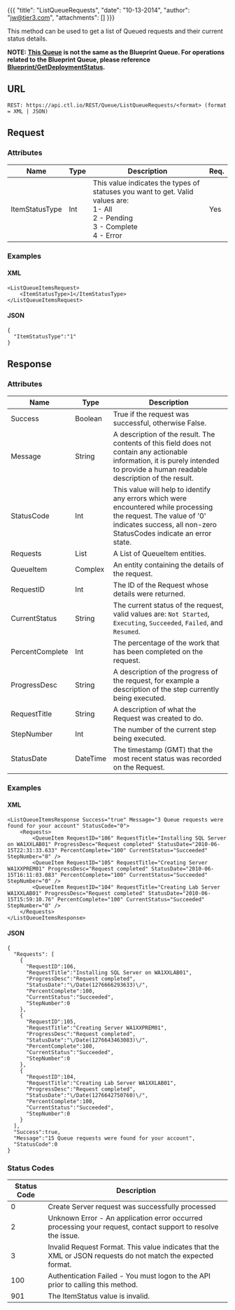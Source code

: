 {{{
  "title": "ListQueueRequests",
  "date": "10-13-2014",
  "author": "jw@tier3.com",
  "attachments": []
}}}

This method can be used to get a list of Queued requests and their current status details.

**NOTE: [This Queue](../Queue/overview.md) is not the same as the Blueprint Queue. For operations related to the Blueprint Queue, please reference [Blueprint/GetDeploymentStatus](../Blueprint/GetDeploymentStatus).**

## URL

    REST: https://api.ctl.io/REST/Queue/ListQueueRequests/<format> (format = XML | JSON)

## Request

### Attributes

| Name | Type | Description | Req. |
| --- | --- | --- | --- |
| ItemStatusType | Int | This value indicates the types of statuses you want to get. Valid values are: <br/>1- All<br/>2 - Pending<br/>3 - Complete<br/>4 - Error | Yes |

### Examples

#### XML

    <ListQueueItemsRequest>
        <ItemStatusType>1</ItemStatusType>
    </ListQueueItemsRequest>

#### JSON

    {
      "ItemStatusType":"1"
    }

## Response

### Attributes

| Name | Type | Description |
| --- | --- | --- |
| Success | Boolean | True if the request was successful, otherwise False. |
| Message | String | A description of the result. The contents of this field does not contain any actionable information, it is purely intended to provide a human readable description of the result. |
| StatusCode | Int | This value will help to identify any errors which were encountered while processing the request. The value of '0' indicates success, all non-zero StatusCodes indicate an error state. |
| Requests | List | A List of QueueItem entities. |
| QueueItem | Complex | An entity containing the details of the request. |
| RequestID | Int | The ID of the Request whose details were returned. |
| CurrentStatus | String | The current status of the request, valid values are: `Not Started`, `Executing`, `Succeeded`, `Failed`, and `Resumed`. |
| PercentComplete | Int | The percentage of the work that has been completed on the request. |
| ProgressDesc | String | A description of the progress of the request, for example a description of the step currently being executed. |
| RequestTitle | String | A description of what the Request was created to do. |
| StepNumber | Int | The number of the current step being executed. |
| StatusDate | DateTime | The timestamp (GMT) that the most recent status was recorded on the Request. |

### Examples

#### XML

    <ListQueueItemsResponse Success="true" Message="3 Queue requests were found for your account" StatusCode="0">
        <Requests>
            <QueueItem RequestID="106" RequestTitle="Installing SQL Server on WA1XXLAB01" ProgressDesc="Request completed" StatusDate="2010-06-15T22:31:33.633" PercentComplete="100" CurrentStatus="Succeeded" StepNumber="0" />
            <QueueItem RequestID="105" RequestTitle="Creating Server WA1XXPREM01" ProgressDesc="Request completed" StatusDate="2010-06-15T16:11:03.083" PercentComplete="100" CurrentStatus="Succeeded" StepNumber="0" />
            <QueueItem RequestID="104" RequestTitle="Creating Lab Server WA1XXLAB01" ProgressDesc="Request completed" StatusDate="2010-06-15T15:59:10.76" PercentComplete="100" CurrentStatus="Succeeded" StepNumber="0" />
        </Requests>
    </ListQueueItemsResponse>

#### JSON

    {
      "Requests": [
        {
          "RequestID":106,
          "RequestTitle":"Installing SQL Server on WA1XXLAB01",
          "ProgressDesc":"Request completed",
          "StatusDate":"\/Date(1276666293633)\/",
          "PercentComplete":100,
          "CurrentStatus":"Succeeded",
          "StepNumber":0
        },
        {
          "RequestID":105,
          "RequestTitle":"Creating Server WA1XXPREM01",
          "ProgressDesc":"Request completed",
          "StatusDate":"\/Date(1276643463083)\/",
          "PercentComplete":100,
          "CurrentStatus":"Succeeded",
          "StepNumber":0
        },
        {
          "RequestID":104,
          "RequestTitle":"Creating Lab Server WA1XXLAB01",
          "ProgressDesc":"Request completed",
          "StatusDate":"\/Date(1276642750760)\/",
          "PercentComplete":100,
          "CurrentStatus":"Succeeded",
          "StepNumber":0
        }
      ],
      "Success":true,
      "Message":"15 Queue requests were found for your account",
      "StatusCode":0
    }

### Status Codes

| Status Code | Description |
| --- | --- |
| 0 | Create Server request was successfully processed |
| 2 | Unknown Error - An application error occurred processing your request, contact support to resolve the issue. |
| 3 | Invalid Request Format. This value indicates that the XML or JSON requests do not match the expected format. |
| 100 | Authentication Failed - You must logon to the API prior to calling this method. |
| 901 | The ItemStatus value is invalid. |
